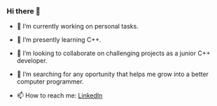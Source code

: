 ### Hi there 👋


- 🔭 I’m currently working on personal tasks.
- 🌱 I’m presently learning C++.
- 👯 I’m looking to collaborate on challenging projects as a junior C++ developer. 
- 🤔 I’m searching for any oportunity that helps me grow into a better computer programmer.

- 📫 How to reach me: [LinkedIn](www.linkedin.com/in/adrian-emilian-cornea-2ba764221/)
